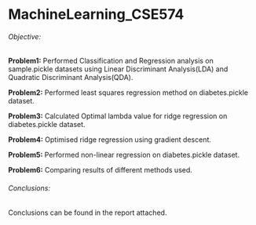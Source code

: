 # MachineLearning_CSE574
###### Objective: 
**Problem1:** Performed Classification and Regression analysis on sample.pickle datasets using Linear Discriminant Analysis(LDA) and Quadratic Discriminant Analysis(QDA).

**Problem2:** Performed least squares regression method on diabetes.pickle dataset.

**Problem3:** Calculated Optimal lambda value for ridge regression on diabetes.pickle dataset.

**Problem4:** Optimised ridge regression using gradient descent.

**Problem5:** Performed non-linear regression on diabetes.pickle dataset.

**Problem6:** Comparing results of different methods used.


###### Conclusions: 
Conclusions can be found in the report attached.


